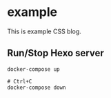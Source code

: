 # example

This is example CSS blog.

## Run/Stop Hexo server

```shell
docker-compose up

# Ctrl+C
docker-compose down
```
